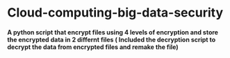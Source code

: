 # Cloud-computing-big-data-security
#### A python script that encrypt files using 4 levels of encryption and store the encrypted data in 2 differnt files ( Included the decryption script to decrypt the data from encrypted files and remake the file)
